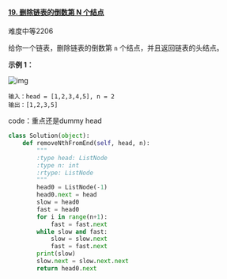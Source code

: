 #### [19. 删除链表的倒数第 N 个结点](https://leetcode.cn/problems/remove-nth-node-from-end-of-list/)

难度中等2206

给你一个链表，删除链表的倒数第 `n` 个结点，并且返回链表的头结点。

 

**示例 1：**

![img](https://assets.leetcode.com/uploads/2020/10/03/remove_ex1.jpg)

```
输入：head = [1,2,3,4,5], n = 2
输出：[1,2,3,5]
```

code：重点还是dummy head

```python
class Solution(object):
    def removeNthFromEnd(self, head, n):
        """
        :type head: ListNode
        :type n: int
        :rtype: ListNode
        """
        head0 = ListNode(-1)
        head0.next = head
        slow = head0
        fast = head0
        for i in range(n+1):
            fast = fast.next
        while slow and fast:
            slow = slow.next
            fast = fast.next
        print(slow)
        slow.next = slow.next.next
        return head0.next
```


